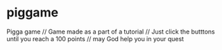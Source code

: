 # piggame
Pigga game
// Game made as a part of a tutorial 
// Just click the butttons until you reach a 100 points
// may God help you in your quest
